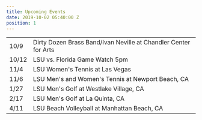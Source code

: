 ```yaml
---
title: Upcoming Events
date: 2019-10-02 05:40:00 Z
position: 1
---
```


<table>
<tr>
    <td>10/9</td>
    <td>Dirty Dozen Brass Band/Ivan Neville at Chandler Center for Arts</td>
</tr>
<tr>
    <td>10/12</td>
    <td>LSU vs. Florida Game Watch 5pm</td>
</tr>
<tr>
    <td>11/4</td>
    <td>LSU Women's Tennis at Las Vegas</td>
</tr>
<tr>
    <td>11/6</td>
    <td>LSU Men's and Women's Tennis at Newport Beach, CA</td>
</tr>
<tr>
    <td>1/27</td>
    <td>LSU Men's Golf at Westlake Village, CA</td>
</tr>
<tr>
    <td>2/17</td>
    <td>LSU Men's Golf at La Quinta, CA</td>
</tr>
<tr>
    <td>4/11</td>
    <td>LSU Beach Volleyball at Manhattan Beach, CA</td>
</tr>
</table>